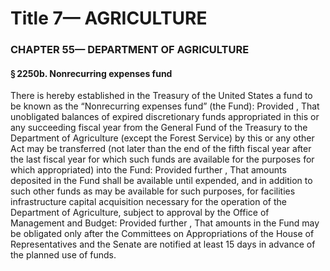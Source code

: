 
# Title 7— AGRICULTURE
### CHAPTER 55— DEPARTMENT OF AGRICULTURE
#### § 2250b. Nonrecurring expenses fund

There is hereby established in the Treasury of the United States a fund to be known as the “Nonrecurring expenses fund” (the Fund): Provided , That unobligated balances of expired discretionary funds appropriated in this or any succeeding fiscal year from the General Fund of the Treasury to the Department of Agriculture (except the Forest Service) by this or any other Act may be transferred (not later than the end of the fifth fiscal year after the last fiscal year for which such funds are available for the purposes for which appropriated) into the Fund: Provided further , That amounts deposited in the Fund shall be available until expended, and in addition to such other funds as may be available for such purposes, for facilities infrastructure capital acquisition necessary for the operation of the Department of Agriculture, subject to approval by the Office of Management and Budget: Provided further , That amounts in the Fund may be obligated only after the Committees on Appropriations of the House of Representatives and the Senate are notified at least 15 days in advance of the planned use of funds.
